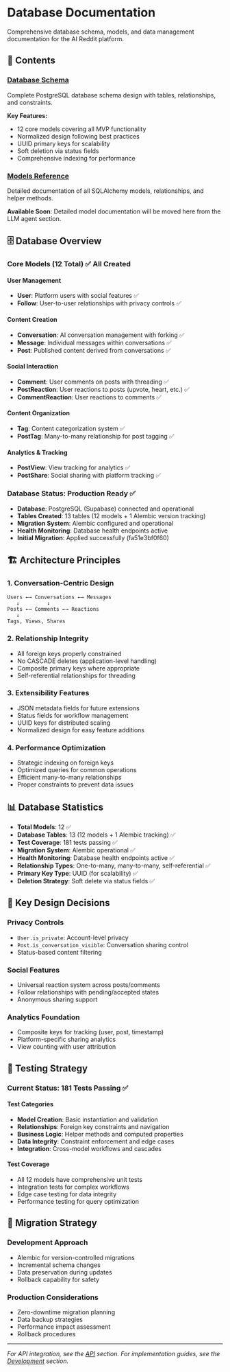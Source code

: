 # Database Documentation

Comprehensive database schema, models, and data management documentation for the AI Reddit platform.

## 📁 Contents

### [Database Schema](./schema.md)
Complete PostgreSQL database schema design with tables, relationships, and constraints.

**Key Features:**
- 12 core models covering all MVP functionality
- Normalized design following best practices
- UUID primary keys for scalability
- Soft deletion via status fields
- Comprehensive indexing for performance

### [Models Reference](./models.md)
Detailed documentation of all SQLAlchemy models, relationships, and helper methods.

**Available Soon**: Detailed model documentation will be moved here from the LLM agent section.

## 🗄️ Database Overview

### Core Models (12 Total) ✅ All Created

#### User Management
- **User**: Platform users with social features ✅
- **Follow**: User-to-user relationships with privacy controls ✅

#### Content Creation
- **Conversation**: AI conversation management with forking ✅
- **Message**: Individual messages within conversations ✅
- **Post**: Published content derived from conversations ✅

#### Social Interaction
- **Comment**: User comments on posts with threading ✅
- **PostReaction**: User reactions to posts (upvote, heart, etc.) ✅
- **CommentReaction**: User reactions to comments ✅

#### Content Organization
- **Tag**: Content categorization system ✅
- **PostTag**: Many-to-many relationship for post tagging ✅

#### Analytics & Tracking
- **PostView**: View tracking for analytics ✅
- **PostShare**: Social sharing with platform tracking ✅

### Database Status: Production Ready ✅
- **Database**: PostgreSQL (Supabase) connected and operational
- **Tables Created**: 13 tables (12 models + 1 Alembic version tracking)
- **Migration System**: Alembic configured and operational
- **Health Monitoring**: Database health endpoints active
- **Initial Migration**: Applied successfully (fa51e3bf0f60)

## 🏗️ Architecture Principles

### 1. Conversation-Centric Design
```
Users ←→ Conversations ←→ Messages
   ↓         ↓
Posts ←→ Comments ←→ Reactions
   ↓
Tags, Views, Shares
```

### 2. Relationship Integrity
- All foreign keys properly constrained
- No CASCADE deletes (application-level handling)
- Composite primary keys where appropriate
- Self-referential relationships for threading

### 3. Extensibility Features
- JSON metadata fields for future extensions
- Status fields for workflow management
- UUID keys for distributed scaling
- Normalized design for easy feature additions

### 4. Performance Optimization
- Strategic indexing on foreign keys
- Optimized queries for common operations
- Efficient many-to-many relationships
- Proper constraints to prevent data issues

## 📊 Database Statistics

- **Total Models**: 12 ✅
- **Database Tables**: 13 (12 models + 1 Alembic tracking) ✅
- **Test Coverage**: 181 tests passing ✅
- **Migration System**: Alembic operational ✅
- **Health Monitoring**: Database health endpoints active ✅
- **Relationship Types**: One-to-many, many-to-many, self-referential ✅
- **Primary Key Type**: UUID (for scalability) ✅
- **Deletion Strategy**: Soft delete via status fields ✅

## 🔧 Key Design Decisions

### Privacy Controls
- `User.is_private`: Account-level privacy
- `Post.is_conversation_visible`: Conversation sharing control
- Status-based content filtering

### Social Features
- Universal reaction system across posts/comments
- Follow relationships with pending/accepted states
- Anonymous sharing support

### Analytics Foundation
- Composite keys for tracking (user, post, timestamp)
- Platform-specific sharing analytics
- View counting with user attribution

## 🧪 Testing Strategy

### Current Status: 181 Tests Passing ✅

#### Test Categories
- **Model Creation**: Basic instantiation and validation
- **Relationships**: Foreign key constraints and navigation
- **Business Logic**: Helper methods and computed properties
- **Data Integrity**: Constraint enforcement and edge cases
- **Integration**: Cross-model workflows and cascades

#### Test Coverage
- All 12 models have comprehensive unit tests
- Integration tests for complex workflows
- Edge case testing for data integrity
- Performance testing for query optimization

## 🔄 Migration Strategy

### Development Approach
- Alembic for version-controlled migrations
- Incremental schema changes
- Data preservation during updates
- Rollback capability for safety

### Production Considerations
- Zero-downtime migration planning
- Data backup strategies
- Performance impact assessment
- Rollback procedures

---

*For API integration, see the [API](../api/) section.*
*For implementation guides, see the [Development](../development/) section.*
